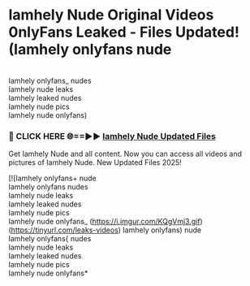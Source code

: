 # Iamhely Nude Original Videos 0nlyFans Leaked - Files Updated! (Iamhely onlyfans nude<br>
<br>
Iamhely onlyfans_ nudes<br>
Iamhely nude leaks<br>
Iamhely leaked nudes<br>
Iamhely nude pics<br>
Iamhely nude onlyfans)

<h3>🔴 CLICK HERE 🌐==►► <a href="https://tinyurl.com/leaks-videos" rel="nofollow">Iamhely Nude Updated Files</a></h3>

Get Iamhely Nude and all content. Now you can access all videos and pictures of Iamhely Nude. New Updated Files 2025!

[![Iamhely onlyfans+ nude<br>
Iamhely onlyfans nudes<br>
Iamhely nude leaks<br>
Iamhely leaked nudes<br>
Iamhely nude pics<br>
Iamhely nude onlyfans_
(https://i.imgur.com/KQgVmj3.gif)(https://tinyurl.com/leaks-videos)
Iamhely onlyfans) nude<br>
Iamhely onlyfans{ nudes<br>
Iamhely nude leaks<br>
Iamhely leaked nudes<br>
Iamhely nude pics<br>
Iamhely nude onlyfans*